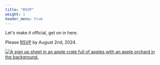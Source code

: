```yaml
---
title: "RSVP"
weight: 1
header_menu: true
---
```


Let's make it official, get on in here.

Please [RSVP](https://ogaiwdw42bp.typeform.com/to/eWHX7lVO) by August 2nd, 2024.

[![A sign up sheet in an apple crate full of apples with an apple orchard in the background.](images/rsvp.jpeg)](https://ogaiwdw42bp.typeform.com/to/eWHX7lVO)
